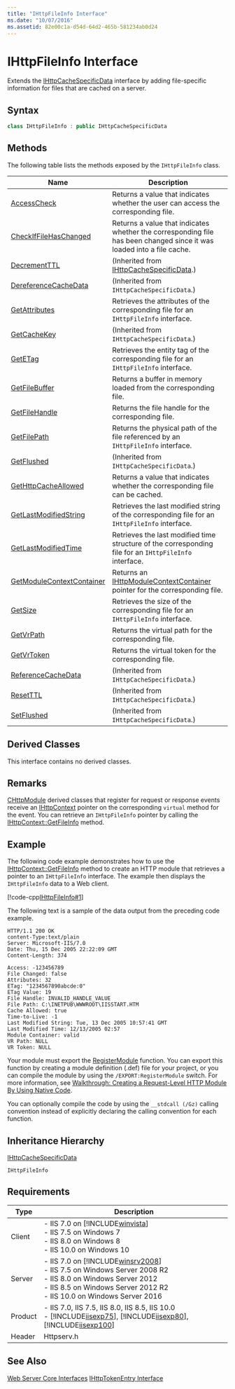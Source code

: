```yaml
---
title: "IHttpFileInfo Interface"
ms.date: "10/07/2016"
ms.assetid: 82e00c1a-d54d-64d2-465b-581234ab0d24
---
```

# IHttpFileInfo Interface
Extends the [IHttpCacheSpecificData](../../web-development-reference/native-code-api-reference/ihttpcachespecificdata-interface.md) interface by adding file-specific information for files that are cached on a server.  
  
## Syntax  
  
```cpp  
class IHttpFileInfo : public IHttpCacheSpecificData  
```  
  
## Methods  
 The following table lists the methods exposed by the `IHttpFileInfo` class.  
  
|Name|Description|  
|----------|-----------------|  
|[AccessCheck](../../web-development-reference/native-code-api-reference/ihttpfileinfo-accesscheck-method.md)|Returns a value that indicates whether the user can access the corresponding file.|  
|[CheckIfFileHasChanged](../../web-development-reference/native-code-api-reference/ihttpfileinfo-checkiffilehaschanged-method.md)|Returns a value that indicates whether the corresponding file has been changed since it was loaded into a file cache.|  
|[DecrementTTL](../../web-development-reference/native-code-api-reference/ihttpcachespecificdata-decrementttl-method.md)|(Inherited from [IHttpCacheSpecificData](../../web-development-reference/native-code-api-reference/ihttpcachespecificdata-interface.md).)|  
|[DereferenceCacheData](../../web-development-reference/native-code-api-reference/ihttpcachespecificdata-dereferencecachedata-method.md)|(Inherited from `IHttpCacheSpecificData`.)|  
|[GetAttributes](../../web-development-reference/native-code-api-reference/ihttpfileinfo-getattributes-method.md)|Retrieves the attributes of the corresponding file for an `IHttpFileInfo` interface.|  
|[GetCacheKey](../../web-development-reference/native-code-api-reference/ihttpcachespecificdata-getcachekey-method.md)|(Inherited from `IHttpCacheSpecificData`.)|  
|[GetETag](../../web-development-reference/native-code-api-reference/ihttpfileinfo-getetag-method.md)|Retrieves the entity tag of the corresponding file for an `IHttpFileInfo` interface.|  
|[GetFileBuffer](../../web-development-reference/native-code-api-reference/ihttpfileinfo-getfilebuffer-method.md)|Returns a buffer in memory loaded from the corresponding file.|  
|[GetFileHandle](../../web-development-reference/native-code-api-reference/ihttpfileinfo-getfilehandle-method.md)|Returns the file handle for the corresponding file.|  
|[GetFilePath](../../web-development-reference/native-code-api-reference/ihttpfileinfo-getfilepath-method.md)|Returns the physical path of the file referenced by an `IHttpFileInfo` interface.|  
|[GetFlushed](../../web-development-reference/native-code-api-reference/ihttpcachespecificdata-getflushed-method.md)|(Inherited from `IHttpCacheSpecificData`.)|  
|[GetHttpCacheAllowed](../../web-development-reference/native-code-api-reference/ihttpfileinfo-gethttpcacheallowed-method.md)|Returns a value that indicates whether the corresponding file can be cached.|  
|[GetLastModifiedString](../../web-development-reference/native-code-api-reference/ihttpfileinfo-getlastmodifiedstring-method.md)|Retrieves the last modified string of the corresponding file for an `IHttpFileInfo` interface.|  
|[GetLastModifiedTime](../../web-development-reference/native-code-api-reference/ihttpfileinfo-getlastmodifiedtime-method.md)|Retrieves the last modified time structure of the corresponding file for an `IHttpFileInfo` interface.|  
|[GetModuleContextContainer](../../web-development-reference/native-code-api-reference/ihttpfileinfo-getmodulecontextcontainer-method.md)|Returns an [IHttpModuleContextContainer](../../web-development-reference/native-code-api-reference/ihttpmodulecontextcontainer-interface.md) pointer for the corresponding file.|  
|[GetSize](../../web-development-reference/native-code-api-reference/ihttpfileinfo-getsize-method.md)|Retrieves the size of the corresponding file for an `IHttpFileInfo` interface.|  
|[GetVrPath](../../web-development-reference/native-code-api-reference/ihttpfileinfo-getvrpath-method.md)|Returns the virtual path for the corresponding file.|  
|[GetVrToken](../../web-development-reference/native-code-api-reference/ihttpfileinfo-getvrtoken-method.md)|Returns the virtual token for the corresponding file.|  
|[ReferenceCacheData](../../web-development-reference/native-code-api-reference/ihttpcachespecificdata-referencecachedata-method.md)|(Inherited from `IHttpCacheSpecificData`.)|  
|[ResetTTL](../../web-development-reference/native-code-api-reference/ihttpcachespecificdata-resetttl-method.md)|(Inherited from `IHttpCacheSpecificData`.)|  
|[SetFlushed](../../web-development-reference/native-code-api-reference/ihttpcachespecificdata-setflushed-method.md)|(Inherited from `IHttpCacheSpecificData`.)|  
  
## Derived Classes  
 This interface contains no derived classes.  
  
## Remarks  
 [CHttpModule](../../web-development-reference/native-code-api-reference/chttpmodule-class.md) derived classes that register for request or response events receive an [IHttpContext](../../web-development-reference/native-code-api-reference/ihttpcontext-interface.md) pointer on the corresponding `virtual` method for the event. You can retrieve an `IHttpFileInfo` pointer by calling the [IHttpContext::GetFileInfo](../../web-development-reference/native-code-api-reference/ihttpcontext-getfileinfo-method.md) method.  
  
## Example  
 The following code example demonstrates how to use the [IHttpContext::GetFileInfo](../../web-development-reference/native-code-api-reference/ihttpcontext-getfileinfo-method.md) method to create an HTTP module that retrieves a pointer to an `IHttpFileInfo` interface. The example then displays the `IHttpFileInfo` data to a Web client.  
  
 [!code-cpp[IHttpFileInfo#1](../../../samples/snippets/cpp/VS_Snippets_IIS/IIS7/IHttpFileInfo/cpp/IHttpFileInfo.cpp#1)]  
  
 The following text is a sample of the data output from the preceding code example.  
  
```  
HTTP/1.1 200 OK  
content-Type:text/plain  
Server: Microsoft-IIS/7.0  
Date: Thu, 15 Dec 2005 22:22:09 GMT  
Content-Length: 374  
  
Access: -123456789  
File Changed: false  
Attributes: 32  
ETag: "1234567890abcde:0"  
ETag Value: 19  
File Handle: INVALID_HANDLE_VALUE  
File Path: C:\INETPUB\WWWROOT\IISSTART.HTM  
Cache Allowed: true  
Time-to-Live: -1  
Last Modified String: Tue, 13 Dec 2005 10:57:41 GMT  
Last Modified Time: 12/13/2005 02:57  
Module Container: valid  
VR Path: NULL  
VR Token: NULL  
```  
  
 Your module must export the [RegisterModule](../../web-development-reference/native-code-api-reference/pfn-registermodule-function.md) function. You can export this function by creating a module definition (.def) file for your project, or you can compile the module by using the `/EXPORT:RegisterModule` switch. For more information, see [Walkthrough: Creating a Request-Level HTTP Module By Using Native Code](../../web-development-reference/native-code-development-overview/walkthrough-creating-a-request-level-http-module-by-using-native-code.md).  
  
 You can optionally compile the code by using the `__stdcall (/Gz)` calling convention instead of explicitly declaring the calling convention for each function.  
  
## Inheritance Hierarchy  
 [IHttpCacheSpecificData](../../web-development-reference/native-code-api-reference/ihttpcachespecificdata-interface.md)  
  
 `IHttpFileInfo`  
  
## Requirements  
  
|Type|Description|  
|----------|-----------------|  
|Client|-   IIS 7.0 on [!INCLUDE[winvista](../../wmi-provider/includes/winvista-md.md)]<br />-   IIS 7.5 on Windows 7<br />-   IIS 8.0 on Windows 8<br />-   IIS 10.0 on Windows 10|  
|Server|-   IIS 7.0 on [!INCLUDE[winsrv2008](../../wmi-provider/includes/winsrv2008-md.md)]<br />-   IIS 7.5 on Windows Server 2008 R2<br />-   IIS 8.0 on Windows Server 2012<br />-   IIS 8.5 on Windows Server 2012 R2<br />-   IIS 10.0 on Windows Server 2016|  
|Product|-   IIS 7.0, IIS 7.5, IIS 8.0, IIS 8.5, IIS 10.0<br />-   [!INCLUDE[iisexp75](../../web-development-reference/native-code-api-reference/includes/iisexp75-md.md)], [!INCLUDE[iisexp80](../../web-development-reference/native-code-api-reference/includes/iisexp80-md.md)], [!INCLUDE[iisexp100](../../web-development-reference/native-code-api-reference/includes/iisexp100-md.md)]|  
|Header|Httpserv.h|  
  
## See Also  
 [Web Server Core Interfaces](../../web-development-reference/native-code-api-reference/web-server-core-interfaces.md)
 [IHttpTokenEntry Interface](../../web-development-reference/native-code-api-reference/ihttptokenentry-interface.md)
